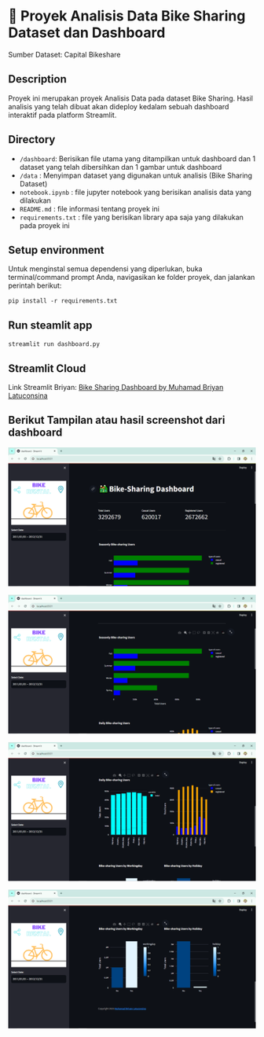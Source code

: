 # 🚵 Proyek Analisis Data Bike Sharing Dataset dan Dashboard
Sumber Dataset: Capital Bikeshare

## Description
Proyek ini merupakan proyek Analisis Data pada dataset Bike Sharing. Hasil analisis yang telah dibuat akan dideploy kedalam sebuah dashboard interaktif pada platform Streamlit.

## Directory
- `/dashboard`: Berisikan file utama yang ditampilkan untuk dashboard dan 1 dataset yang telah dibersihkan dan 1 gambar untuk dashboard
- `/data` : Menyimpan dataset yang digunakan untuk analisis (Bike Sharing Dataset)
- `notebook.ipynb` : file jupyter notebook yang berisikan analisis data yang dilakukan
- `README.md` : file informasi tentang proyek ini
- `requirements.txt` : file yang berisikan library apa saja yang dilakukan pada proyek ini


## Setup environment
Untuk menginstal semua dependensi yang diperlukan, buka terminal/command prompt Anda, navigasikan ke folder proyek, dan jalankan perintah berikut:

```
pip install -r requirements.txt
```


## Run steamlit app
```
streamlit run dashboard.py
```

## Streamlit Cloud 
Link Streamlit Briyan: <a href='https://bike-sharing-dashboard-mbl.streamlit.app/' target='_blank' title='Bike Sharing Dashboard by Muhamad Briyan L | Streamlit'>Bike Sharing Dashboard by Muhamad Briyan Latuconsina</a>




## Berikut Tampilan atau hasil screenshot dari dashboard
<p align="center">
  <img src="https://raw.githubusercontent.com/bangbrayens/submission-data-analysis/main/screenshot/ss1.png?raw=true" />

<p align="center">
  <img src="https://raw.githubusercontent.com/bangbrayens/submission-data-analysis/main/screenshot/ss2.png?raw=true" />

<p align="center">
  <img src="https://raw.githubusercontent.com/bangbrayens/submission-data-analysis/main/screenshot/ss3.png?raw=true" />

<p align="center">
  <img src="https://raw.githubusercontent.com/bangbrayens/submission-data-analysis/main/screenshot/ss4.png?raw=true" />
